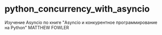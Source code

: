# python_concurrency_with_asyncio
Изучение Asyncio по книге "Asyncio и конкурентное программирование на Python" MATTHEW FOWLER
